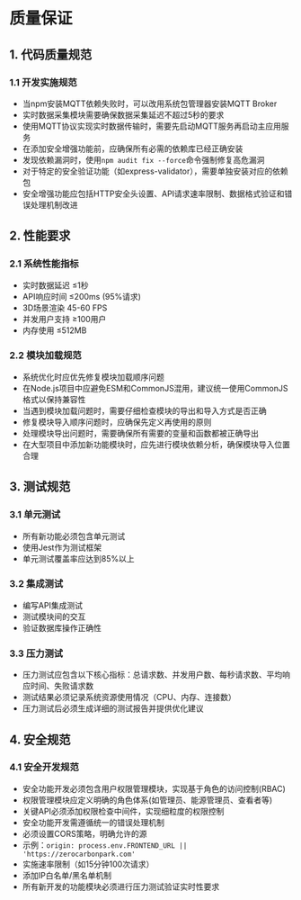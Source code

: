 # 质量保证

## 1. 代码质量规范

### 1.1 开发实施规范
- 当npm安装MQTT依赖失败时，可以改用系统包管理器安装MQTT Broker
- 实时数据采集模块需要确保数据采集延迟不超过5秒的要求
- 使用MQTT协议实现实时数据传输时，需要先启动MQTT服务再启动主应用服务
- 在添加安全增强功能前，应确保所有必需的依赖库已经正确安装
- 发现依赖漏洞时，使用`npm audit fix --force`命令强制修复高危漏洞
- 对于特定的安全验证功能（如express-validator），需要单独安装对应的依赖包
- 安全增强功能应包括HTTP安全头设置、API请求速率限制、数据格式验证和错误处理机制改进

## 2. 性能要求

### 2.1 系统性能指标
- 实时数据延迟 ≤1秒
- API响应时间 ≤200ms (95%请求)
- 3D场景渲染 45-60 FPS
- 并发用户支持 ≥100用户
- 内存使用 ≤512MB

### 2.2 模块加载规范
- 系统优化时应优先修复模块加载顺序问题
- 在Node.js项目中应避免ESM和CommonJS混用，建议统一使用CommonJS格式以保持兼容性
- 当遇到模块加载问题时，需要仔细检查模块的导出和导入方式是否正确
- 修复模块导入顺序问题时，应确保先定义再使用的原则
- 处理模块导出问题时，需要确保所有需要的变量和函数都被正确导出
- 在大型项目中添加新功能模块时，应先进行模块依赖分析，确保模块导入位置合理

## 3. 测试规范

### 3.1 单元测试
- 所有新功能必须包含单元测试
- 使用Jest作为测试框架
- 单元测试覆盖率应达到85%以上

### 3.2 集成测试
- 编写API集成测试
- 测试模块间的交互
- 验证数据库操作正确性

### 3.3 压力测试
- 压力测试应包含以下核心指标：总请求数、并发用户数、每秒请求数、平均响应时间、失败请求数
- 测试结果必须记录系统资源使用情况（CPU、内存、连接数）
- 压力测试后必须生成详细的测试报告并提供优化建议

## 4. 安全规范

### 4.1 安全开发规范
- 安全功能开发必须包含用户权限管理模块，实现基于角色的访问控制(RBAC)
- 权限管理模块应定义明确的角色体系(如管理员、能源管理员、查看者等)
- 关键API必须添加权限检查中间件，实现细粒度的权限控制
- 安全功能开发需遵循统一的错误处理机制
- 必须设置CORS策略，明确允许的源
- 示例：`origin: process.env.FRONTEND_URL || 'https://zerocarbonpark.com'`
- 实施速率限制（如15分钟100次请求）
- 添加IP白名单/黑名单机制
- 所有新开发的功能模块必须进行压力测试验证实时性要求